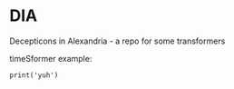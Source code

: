 # DIA
Decepticons in Alexandria - a repo for some transformers


timeSformer example:
```
print('yuh')
```
